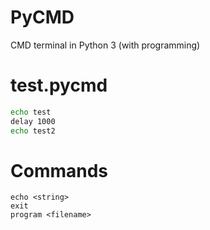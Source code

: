 # PyCMD

CMD terminal in Python 3 (with programming)

# test.pycmd

```cmd
echo test
delay 1000
echo test2
```

# Commands

```
echo <string>
exit
program <filename>
```